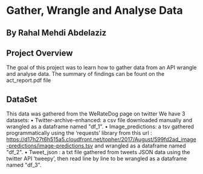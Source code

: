 # Gather, Wrangle and Analyse Data
## By Rahal Mehdi Abdelaziz


## Project Overview 
The goal of this project was to learn how to gather data from an API wrangle and analyse data.
The summary of findings can be fount on the act_report.pdf file


## DataSet

This data was gathered from the WeRateDog page on twitter
We have 3 datasets:
• Twitter-archive-enhanced: a csv file downloaded manually and wrangled as a dataframe named "df_1".
• Image_predictions: a tsv gathered programmatically using the ‘requests’ library from this url : 
https://d17h27t6h515a5.cloudfront.net/topher/2017/August/599fd2ad_image-predictions/image-predictions.tsv 
and wrangled as a dataframe named "df_2".
• Tweet_json : a txt file gathered from tweets JSON data using the twitter API ‘tweepy’, then read line by line to be wrangled as a dataframe named "df_3".

